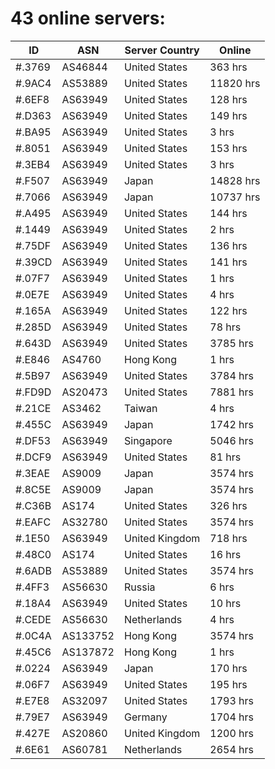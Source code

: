 # 43 online servers:

| ID | ASN | Server Country | Online |
| ------ | ------ | ------ | ------ |
| #.3769 | AS46844 | United States | 363 hrs |
| #.9AC4 | AS53889 | United States | 11820 hrs |
| #.6EF8 | AS63949 | United States | 128 hrs |
| #.D363 | AS63949 | United States | 149 hrs |
| #.BA95 | AS63949 | United States | 3 hrs |
| #.8051 | AS63949 | United States | 153 hrs |
| #.3EB4 | AS63949 | United States | 3 hrs |
| #.F507 | AS63949 | Japan | 14828 hrs |
| #.7066 | AS63949 | Japan | 10737 hrs |
| #.A495 | AS63949 | United States | 144 hrs |
| #.1449 | AS63949 | United States | 2 hrs |
| #.75DF | AS63949 | United States | 136 hrs |
| #.39CD | AS63949 | United States | 141 hrs |
| #.07F7 | AS63949 | United States | 1 hrs |
| #.0E7E | AS63949 | United States | 4 hrs |
| #.165A | AS63949 | United States | 122 hrs |
| #.285D | AS63949 | United States | 78 hrs |
| #.643D | AS63949 | United States | 3785 hrs |
| #.E846 | AS4760 | Hong Kong | 1 hrs |
| #.5B97 | AS63949 | United States | 3784 hrs |
| #.FD9D | AS20473 | United States | 7881 hrs |
| #.21CE | AS3462 | Taiwan | 4 hrs |
| #.455C | AS63949 | Japan | 1742 hrs |
| #.DF53 | AS63949 | Singapore | 5046 hrs |
| #.DCF9 | AS63949 | United States | 81 hrs |
| #.3EAE | AS9009 | Japan | 3574 hrs |
| #.8C5E | AS9009 | Japan | 3574 hrs |
| #.C36B | AS174 | United States | 326 hrs |
| #.EAFC | AS32780 | United States | 3574 hrs |
| #.1E50 | AS63949 | United Kingdom | 718 hrs |
| #.48C0 | AS174 | United States | 16 hrs |
| #.6ADB | AS53889 | United States | 3574 hrs |
| #.4FF3 | AS56630 | Russia | 6 hrs |
| #.18A4 | AS63949 | United States | 10 hrs |
| #.CEDE | AS56630 | Netherlands | 4 hrs |
| #.0C4A | AS133752 | Hong Kong | 3574 hrs |
| #.45C6 | AS137872 | Hong Kong | 1 hrs |
| #.0224 | AS63949 | Japan | 170 hrs |
| #.06F7 | AS63949 | United States | 195 hrs |
| #.E7E8 | AS32097 | United States | 1793 hrs |
| #.79E7 | AS63949 | Germany | 1704 hrs |
| #.427E | AS20860 | United Kingdom | 1200 hrs |
| #.6E61 | AS60781 | Netherlands | 2654 hrs |


